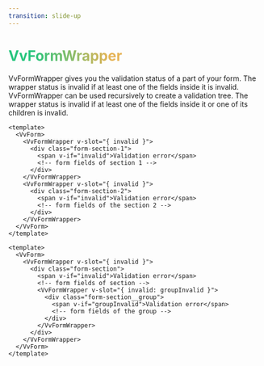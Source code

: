 ```yaml
---
transition: slide-up
---
```


# VvFormWrapper

VvFormWrapper gives you the validation status of a part of your form. The wrapper status is invalid if at least one of the fields inside it is invalid.
VvFormWrapper can be used recursively to create a validation tree. The wrapper status is invalid if at least one of the fields inside it or one of its children is invalid.

<div grid="~ cols-2 gap-4">

```vue
<template>
  <VvForm>
    <VvFormWrapper v-slot="{ invalid }">
      <div class="form-section-1">
        <span v-if="invalid">Validation error</span>
        <!-- form fields of section 1 -->
      </div>
    </VvFormWrapper>
    <VvFormWrapper v-slot="{ invalid }">
      <div class="form-section-2">
        <span v-if="invalid">Validation error</span>
        <!-- form fields of the section 2 -->
      </div>
    </VvFormWrapper>
  </VvForm>
</template>
```

```vue
<template>
  <VvForm>
    <VvFormWrapper v-slot="{ invalid }">
      <div class="form-section">
        <span v-if="invalid">Validation error</span>
        <!-- form fields of section -->
        <VvFormWrapper v-slot="{ invalid: groupInvalid }">
          <div class="form-section__group">
            <span v-if="groupInvalid">Validation error</span>
            <!-- form fields of the group -->
          </div>
        </VvFormWrapper>
      </div>
    </VvFormWrapper>
  </VvForm>
</template>
```

</div>

<style>
h1 {
  background-color: #2B90B6;
  background-image: linear-gradient(75deg, #27c57e 10%, #e6b457 40%);
  background-size: 100%;
  -webkit-background-clip: text;
  -moz-background-clip: text;
  -webkit-text-fill-color: transparent;
  -moz-text-fill-color: transparent;
}
</style>

<!--
VvWrapper rappresenta una sezione della form.
Possiamo avere wrapper separati (sx) e wrapper innestati (dx).
In entrambi i casi il concetto è lo stesso: il wrapper va in errore quando uno o più campi contenuti in esso sono in errore.
-->
